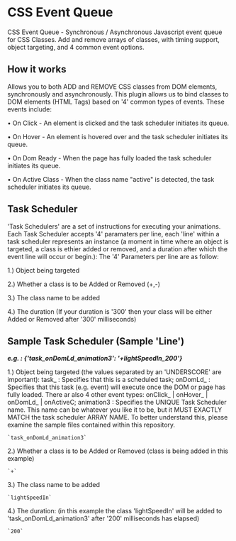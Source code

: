 CSS Event Queue
===============

CSS Event Queue - Synchronous / Asynchronous Javascript event queue for CSS Classes. Add and remove arrays of classes, with timing support, object targeting, and 4 common event options.


## How it works

Allows you to both ADD and REMOVE CSS classes from DOM elements, synchronously and asynchronously.  This plugin allows us to bind classes to DOM elements (HTML Tags) based on '4' common types of events. These events include:
  
  • On Click - An element is clicked and the task scheduler initiates its queue.
  
  • On Hover - An element is hovered over and the task scheduler initiates its queue.
  
  • On Dom Ready - When the page has fully loaded the task scheduler initiates its queue.
  
  • On Active Class - When the class name "active" is detected, the task scheduler initiates its queue.
  
  
## Task Scheduler
'Task Schedulers' are a set of instructions for executing your animations. Each Task Scheduler accepts '4' paramaters per line, each 'line' within a task scheduler represents an instance (a moment in time where an object is targeted, a class is ethier added or removed, and a duration after which the event line will occur or begin.): The '4' Parameters per line are as follow:

  1.) Object being targeted
  
  2.) Whether a class is to be Added or Removed (+,-)
  
  3.) The class name to be added
  
  4.) The duration (If your duration is '300' then your class will be either Added or Removed after '300' milliseconds)


## Sample Task Scheduler (Sample 'Line')

***e.g. : {'task_onDomLd_animation3': '+lightSpeedIn_200'}***

1.) Object being targeted (the values separated by an 'UNDERSCORE' are important): task_ : Specifies that this is a scheduled task; onDomLd_ : Specifies that this task (e.g. event) will execute once the DOM or page has fully loaded. There ar also 4 other event types: onClick_ | onHover_ | onDomLd_ | onActiveC; animation3 : Specifies the UNIQUE Task Scheduler name. This name can be whatever you like it to be, but it MUST EXACTLY MATCH the task scheduler ARRAY NAME. To better understand this, please examine the sample files contained within this repository.

    `task_onDomLd_animation3`
    
2.) Whether a class is to be Added or Removed (class is being added in this example)
  
    `+`
    
3.) The class name to be added
  
    `lightSpeedIn`
  
4.) The duration: (in this example the class 'lightSpeedIn' will be added to 'task_onDomLd_animation3' after '200' milliseconds has elapsed)
  
    `200`
